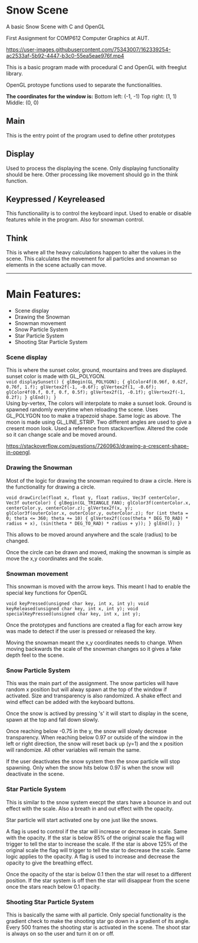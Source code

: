 # Snow Scene
A basic Snow Scene with C and OpenGL

First Assignment for COMP612 Computer Graphics at AUT.


https://user-images.githubusercontent.com/75343007/162339254-ac2533af-5b92-4447-b3c0-55ea5eae976f.mp4


This is a basic program made with procedural C and OpenGL with freeglut library.

OpenGL protoype functions used to separate the functionalities.

**The coordinates for the window is:**
Bottom left: (-1, -1)
Top right: (1, 1)
Middle: (0, 0)


## Main


This is the entry point of the program used to define other prototypes


## Display


Used to process the displaying the scene. Only displaying functionality should be here.
Other processing like movement should go in the think function.


## Keypressed / Keyreleased


This functionaility is to control the keyboard input. Used to enable or disable features while in the program. Also for snowman control.


## Think


This is where all the heavy calculations happen to alter the values in the scene.
This calculates the movement for all particles and snowman so elements in the scene actually can move.

---

# Main Features:
- Scene display
- Drawing the Snowman
- Snowman movement
- Snow Particle System
- Star Particle System
- Shooting Star Particle System


### Scene display


This is where the sunset color, ground, mountains and trees are displayed. sunset color is made with GL_POLYGON.  
`
void displaySunset()
{
	glBegin(GL_POLYGON);
	{
		glColor4f(0.96f, 0.62f, 0.76f, 1.f);
		glVertex2f(-1, -0.6f);
		glVertex2f(1, -0.6f);
		glColor4f(0.f, 0.f, 0.f, 0.5f);
		glVertex2f(1, -0.1f);
		glVertex2f(-1, 0.2f);
	}
	glEnd();
}
`  
Using by-vertex, The colors will interpolate to make a sunset look.
Ground is spawned randomly everytime when reloading the scene. Uses GL_POLYGON too to make a trapezoid shape. Same logic as above.
The moon is made using GL_LINE_STRIP. Two different angles are used to give a cresent moon look.
Used a reference from stackoverflow. Altered the code so it can change scale and be moved around.  

https://stackoverflow.com/questions/7260963/drawing-a-crescent-shape-in-opengl.  


### Drawing the Snowman


Most of the logic for drawing the snowman required to draw a circle. Here is the functionality for drawing a circle.

`
void drawCircle(float x, float y, float radius, Vec3f centerColor, Vec3f outerColor) {
	glBegin(GL_TRIANGLE_FAN);
	glColor3f(centerColor.x, centerColor.y, centerColor.z);
	glVertex2f(x, y);
	glColor3f(outerColor.x, outerColor.y, outerColor.z);
	for (int theta = 0; theta <= 360; theta += 10)
	{
		glVertex2f((cos(theta * DEG_TO_RAD) * radius + x), (sin(theta * DEG_TO_RAD) * radius + y));
	}
	glEnd();
}
`

This allows to be moved around anywhere and the scale (radius) to be changed.

Once the circle can be drawn and moved, making the snowman is simple as move the x,y coordinates and the scale.


### Snowman movement


This snowman is moved with the arrow keys. This meant I had to enable the special key functions for OpenGL

`
void keyPressed(unsigned char key, int x, int y);
void keyReleased(unsigned char key, int x, int y);
void specialKeyPressed(unsigned char key, int x, int y);
`

Once the prototypes and functions are created a flag for each arrow key was made to detect if the user is pressed or released the key.

Moving the snowman meant the x,y coordinates needs to change. When moving backwards the scale of the snowman changes so it gives a fake depth feel to the scene.  


### Snow Particle System


This was the main part of the assignment. The snow particles will have random x position but will alway spawn at the top of the window if activated.
Size and transparency is also randomized.
A shake effect and wind effect can be added with the keyboard buttons.  

Once the snow is actived by pressing 's' it will start to display in the scene, spawn at the top and fall down slowly.  

Once reaching below -0.75 in the y, the snow will slowly decrease transparency. When reaching below 0.97 or outside of the window in the left or right direction, the snow will reset back up (y=1) and the x position will randomize. All other variables will remain the same.  

If the user deactivates the snow system then the snow particle will stop spawning. Only when the snow hits below 0.97 is when the snow will deactivate in the scene.  

### Star Particle System

This is similar to the snow system execpt the stars have a bounce in and out effect with the scale. Also a breath in and out effect with the opacity.  

Star particle will start activated one by one just like the snows.  

A flag is used to control if the star will increase or decrease in scale. Same with the opacity.
If the star is below 85% of the original scale the flag will trigger to tell the star to increase the scale.
If the star is above 125% of the original scale the flag will trigger to tell the star to decrease the scale.
Same logic applies to the opacity. A flag is used to increase and decrease the opacity to give the breathing effect.  

Once the opacity of the star is below 0.1 then the star will reset to a different position.
If the star system is off then the star will disappear from the scene once the stars reach below 0.1 opacity.  


### Shooting Star Particle System

This is basically the same with all particle. Only special functionality is the gradient check to make the shooting star go down in a gradient of its angle.
Every 500 frames the shooting star is activated in the scene.
The shoot star is always on so the user and turn it on or off.
